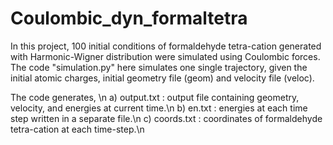 # Coulombic_dyn_formaltetra

In this project, 100 initial conditions of formaldehyde tetra-cation generated with Harmonic-Wigner distribution were simulated using Coulombic forces. 
The code "simulation.py" here simulates one single trajectory, given the initial atomic charges, initial geometry file (geom) and velocity file (veloc).

The code generates, \n
a) output.txt : output file containing geometry, velocity, and energies at current time.\n
b) en.txt : energies at each time step written in a separate file.\n
c) coords.txt : coordinates of formaldehyde tetra-cation at each time-step.\n






